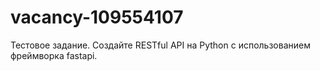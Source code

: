 # vacancy-109554107
Тестовое задание. Создайте RESTful API на Python с использованием фреймворка fastapi.
